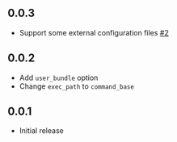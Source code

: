 ## 0.0.3

* Support some external configuration files [#2]

## 0.0.2

* Add `user_bundle` option
* Change `exec_path` to `command_base`

## 0.0.1

* Initial release

<!--- The following link definition list is generated by PimpMyChangelog --->
[#2]: https://github.com/marcy-terui/knife-helper/issues/2

